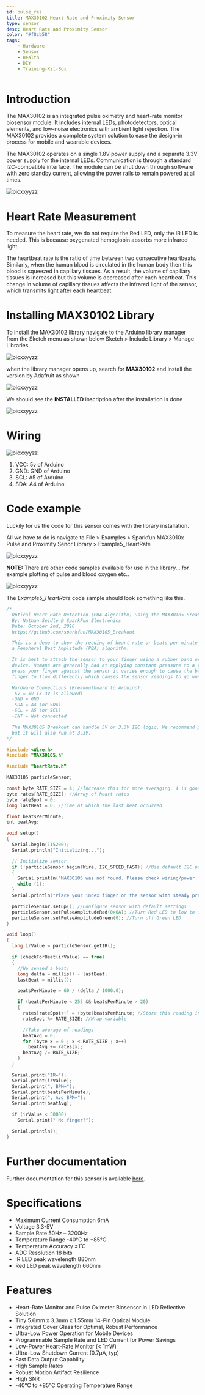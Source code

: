 ```yaml
---
id: pulse_res
title: MAX30102 Heart Rate and Proximity Sensor
type: sensor
desc: Heart Rate and Proximity Sensor
color: "#f8cb58"
tags:
    - Hardware
    - Sensor
    - Health
    - DIY
    - Training-Kit-Box
---
```


# Introduction

The MAX30102 is an integrated pulse oximetry and heart-rate monitor biosensor module. It includes internal LEDs, photodetectors, optical elements, and low-noise electronics with ambient light rejection. The MAX30102 provides a complete system solution to ease the design-in process for mobile and wearable devices.

The MAX30102 operates on a single 1.8V power supply and a separate 3.3V power supply for the internal LEDs. Communication is through a standard I2C-compatible interface. The module can be shut down through software with zero standby current, allowing the power rails to remain powered at all times.

![picxxyyzz](img/pic.jpg)

# Heart Rate Measurement

To measure the heart rate, we do not require the Red LED, only the IR LED is needed. This is because oxygenated hemoglobin absorbs more infrared light.

The heartbeat rate is the ratio of time between two consecutive heartbeats. Similarly, when the human blood is circulated in the human body then this blood is squeezed in capillary tissues. As a result, the volume of capillary tissues is increased but this volume is decreased after each heartbeat. This change in volume of capillary tissues affects the infrared light of the sensor, which transmits light after each heartbeat.

# Installing MAX30102 Library

To install the MAX30102 library navigate to the Arduino library manager from the Sketch menu as shown below
Sketch > Include Library > Manage Libraries

![picxxyyzz](img/pic2.png)

when the library manager opens up, search for **MAX30102** and install the version by Adafruit as shown

![picxxyyzz](img/pic3.png)

We should see the **INSTALLED** inscription after the installation is done

![picxxyyzz](img/pic4.png)

# Wiring

![picxxyyzz](img/pic1.jpg)

1. VCC:	5v of Arduino
2. GND:	GND of Arduino
3. SCL:	A5 of Arduino
4. SDA:	A4 of Arduino

# Code example

Luckily for us the code for this sensor comes with the library installation.

All we have to do is navigate to File > Examples > Sparkfun MAX3010x Pulse and Proximity Senor Library > Example5_HeartRate

![picxxyyzz](img/pic5.png)

**NOTE:** There are other code samples available for use in the library....for example plotting of pulse and blood oxygen etc..

![picxxyyzz](img/pic6.png)

The *Example5_HeartRate* code sample should look something like this.

```c
/*
  Optical Heart Rate Detection (PBA Algorithm) using the MAX30105 Breakout
  By: Nathan Seidle @ SparkFun Electronics
  Date: October 2nd, 2016
  https://github.com/sparkfun/MAX30105_Breakout

  This is a demo to show the reading of heart rate or beats per minute (BPM) using
  a Penpheral Beat Amplitude (PBA) algorithm.

  It is best to attach the sensor to your finger using a rubber band or other tightening
  device. Humans are generally bad at applying constant pressure to a thing. When you
  press your finger against the sensor it varies enough to cause the blood in your
  finger to flow differently which causes the sensor readings to go wonky.

  Hardware Connections (Breakoutboard to Arduino):
  -5V = 5V (3.3V is allowed)
  -GND = GND
  -SDA = A4 (or SDA)
  -SCL = A5 (or SCL)
  -INT = Not connected

  The MAX30105 Breakout can handle 5V or 3.3V I2C logic. We recommend powering the board with 5V
  but it will also run at 3.3V.
*/

#include <Wire.h>
#include "MAX30105.h"

#include "heartRate.h"

MAX30105 particleSensor;

const byte RATE_SIZE = 4; //Increase this for more averaging. 4 is good.
byte rates[RATE_SIZE]; //Array of heart rates
byte rateSpot = 0;
long lastBeat = 0; //Time at which the last beat occurred

float beatsPerMinute;
int beatAvg;

void setup()
{
  Serial.begin(115200);
  Serial.println("Initializing...");

  // Initialize sensor
  if (!particleSensor.begin(Wire, I2C_SPEED_FAST)) //Use default I2C port, 400kHz speed
  {
    Serial.println("MAX30105 was not found. Please check wiring/power. ");
    while (1);
  }
  Serial.println("Place your index finger on the sensor with steady pressure.");

  particleSensor.setup(); //Configure sensor with default settings
  particleSensor.setPulseAmplitudeRed(0x0A); //Turn Red LED to low to indicate sensor is running
  particleSensor.setPulseAmplitudeGreen(0); //Turn off Green LED
}

void loop()
{
  long irValue = particleSensor.getIR();

  if (checkForBeat(irValue) == true)
  {
    //We sensed a beat!
    long delta = millis() - lastBeat;
    lastBeat = millis();

    beatsPerMinute = 60 / (delta / 1000.0);

    if (beatsPerMinute < 255 && beatsPerMinute > 20)
    {
      rates[rateSpot++] = (byte)beatsPerMinute; //Store this reading in the array
      rateSpot %= RATE_SIZE; //Wrap variable

      //Take average of readings
      beatAvg = 0;
      for (byte x = 0 ; x < RATE_SIZE ; x++)
        beatAvg += rates[x];
      beatAvg /= RATE_SIZE;
    }
  }

  Serial.print("IR=");
  Serial.print(irValue);
  Serial.print(", BPM=");
  Serial.print(beatsPerMinute);
  Serial.print(", Avg BPM=");
  Serial.print(beatAvg);

  if (irValue < 50000)
    Serial.print(" No finger?");

  Serial.println();
}

```

# Further documentation

Further documentation for this sensor is available [here](https://microcontrollerslab.com/max30102-pulse-oximeter-heart-rate-sensor-arduino/).

# Specifications

- Maximum Current Consumption	6mA
- Voltage	3.3-5V 
- Sample Rate	50Hz – 3200Hz
- Temperature Range	 -40°C to +85°C
- Temperature Accuracy	±1˚C
- ADC Resolution	18 bits
- IR LED peak wavelength	880nm
- Red LED peak wavelength	660nm

# Features

- Heart-Rate Monitor and Pulse Oximeter Biosensor in LED Reflective Solution
- Tiny 5.6mm x 3.3mm x 1.55mm 14-Pin Optical Module
- Integrated Cover Glass for Optimal, Robust Performance
- Ultra-Low Power Operation for Mobile Devices
- Programmable Sample Rate and LED Current for Power Savings
- Low-Power Heart-Rate Monitor (< 1mW)
- Ultra-Low Shutdown Current (0.7µA, typ)
- Fast Data Output Capability
- High Sample Rates
- Robust Motion Artifact Resilience
- High SNR
- -40°C to +85°C Operating Temperature Range
